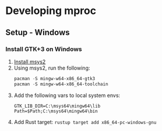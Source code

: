 # Developing mproc

## Setup - Windows

### Install GTK+3 on Windows

1. [Install msys2](https://www.msys2.org/)
1. Using msys2, run the following: 
    ```powershell
    pacman -S mingw-w64-x86_64-gtk3
    pacman -S mingw-w64-x86_64-toolchain
    ```
1. Add the following vars to local system envs:
    ```env
    GTK_LIB_DIR=C:\msys64\mingw64\lib
    Path=$Path;C:\msys64\mingw64\bin
    ```
1. Add Rust target: `rustup target add x86_64-pc-windows-gnu`
